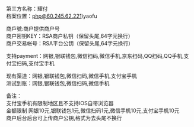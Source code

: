 ﻿第三方名称：耀付  
档案位置：php@60.245.62.221\yaofu  
  
商戶號:商户提供商户号  
商户密钥KEY：RSA商户私钥（保留头尾,64字元换行）  
商户交易帐号：RSA平台公钥（保留头尾,64字元换行）  
  
支持payment：网银,银联钱包,微信扫码,微信手机,京东扫码,QQ扫码,QQ手机,支付宝扫码,支付宝手机  
  
现有渠道：网银,银联钱包,微信扫码,微信手机,支付宝手机  
测试到账：网银,银联钱包,微信扫码,微信手机  
  
备注：  
支付宝手机有限制地区且不支持IOS自带浏览器  
金额限制 网银10元,银联钱包1元,微信扫码1元,微信手机10元,支付宝手机10元  
商户后台后台可上传商户公钥,格式为去头尾不换行  